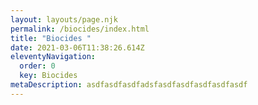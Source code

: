 ```yaml
---
layout: layouts/page.njk
permalink: /biocides/index.html
title: "Biocides "
date: 2021-03-06T11:38:26.614Z
eleventyNavigation:
  order: 0
  key: Biocides
metaDescription: asdfasdfasdfadsfasdfasdfasdfasdfasdf
---
```

